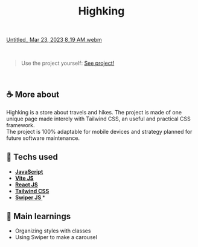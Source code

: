 <h1 align=center> Highking </h1>

<br>

[Untitled_ Mar 23, 2023 8_19 AM.webm](https://user-images.githubusercontent.com/107323497/227189329-6fc01985-7761-4751-9a58-ccc5a0161bc4.webm)

<br>

> Use the project yourself: [See project!](https://highking.vercel.app/)

<br>

## ☕ More about 
Highking is a store about travels and hikes. The project is made of one unique page made interely with Tailwind CSS, an useful and practical CSS framework. 
<br>
The project is 100% adaptable for mobile devices and strategy planned for future software maintenance. 


## 🚀 Techs used 
* **[ JavaScript ](https://developer.mozilla.org/en-US/docs/Web/JavaScript)**
* **[ Vite JS ](https://vitejs.dev/)**
* **[ React JS ](https://reactjs.org/docs/getting-started.html)**
* **[ Tailwind CSS ](https://tailwindcss.com/)**
* **[ Swiper JS ](https://swiperjs.com/)** *


## 📝 Main learnings
* Organizing styles with classes
* Using Swiper to make a carousel




